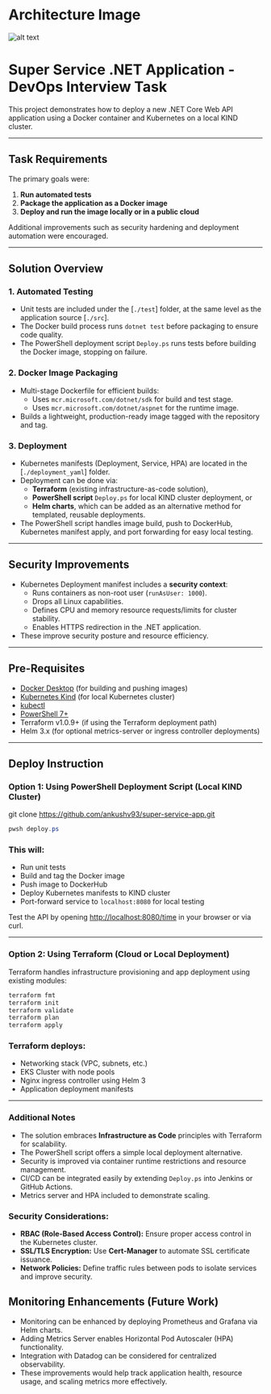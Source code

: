 # Architecture Image

![alt text](https://github.com/ankushv93/super-service-app/blob/master/eks-architecture.png)


# Super Service .NET Application - DevOps Interview Task

This project demonstrates how to deploy a new .NET Core Web API application using a Docker container and Kubernetes on a local KIND cluster.

---

## Task Requirements

The primary goals were:

1. **Run automated tests**  
2. **Package the application as a Docker image**  
3. **Deploy and run the image locally or in a public cloud**

Additional improvements such as security hardening and deployment automation were encouraged.

---

## Solution Overview

### 1. Automated Testing

- Unit tests are included under the [`./test`] folder, at the same level as the application source [`./src`].
- The Docker build process runs `dotnet test` before packaging to ensure code quality.
- The PowerShell deployment script `Deploy.ps` runs tests before building the Docker image, stopping on failure.

### 2. Docker Image Packaging

- Multi-stage Dockerfile for efficient builds:
  - Uses `mcr.microsoft.com/dotnet/sdk` for build and test stage.
  - Uses `mcr.microsoft.com/dotnet/aspnet` for the runtime image.
- Builds a lightweight, production-ready image tagged with the repository and tag.

### 3. Deployment

- Kubernetes manifests (Deployment, Service, HPA) are located in the [`./deployment_yaml`] folder.
- Deployment can be done via:
  - **Terraform** (existing infrastructure-as-code solution),
  - **PowerShell script** `Deploy.ps` for local KIND cluster deployment, or
  - **Helm charts**, which can be added as an alternative method for templated, reusable deployments.
- The PowerShell script handles image build, push to DockerHub, Kubernetes manifest apply, and port forwarding for easy local testing.
  
---

## Security Improvements

- Kubernetes Deployment manifest includes a **security context**:
  - Runs containers as non-root user (`runAsUser: 1000`).
  - Drops all Linux capabilities.
  - Defines CPU and memory resource requests/limits for cluster stability.
  - Enables HTTPS redirection in the .NET application.
- These improve security posture and resource efficiency.

---

## Pre-Requisites

- [Docker Desktop](https://docs.docker.com/desktop/mac/install/) (for building and pushing images)
- [Kubernetes Kind](https://kind.sigs.k8s.io/) (for local Kubernetes cluster)
- [kubectl](https://kubernetes.io/docs/tasks/tools/)
- [PowerShell 7+](https://learn.microsoft.com/en-us/powershell/scripting/install/installing-powershell-on-macos)
- Terraform v1.0.9+ (if using the Terraform deployment path)
- Helm 3.x (for optional metrics-server or ingress controller deployments)

---

## Deploy Instruction

### Option 1: Using PowerShell Deployment Script (Local KIND Cluster)

git clone https://github.com/ankushv93/super-service-app.git

```powershell
pwsh deploy.ps
```

### This will:

- Run unit tests  
- Build and tag the Docker image  
- Push image to DockerHub  
- Deploy Kubernetes manifests to KIND cluster  
- Port-forward service to `localhost:8080` for local testing  

Test the API by opening [http://localhost:8080/time](http://localhost:8080/time) in your browser or via curl.

---

### Option 2: Using Terraform (Cloud or Local Deployment)

Terraform handles infrastructure provisioning and app deployment using existing modules:

```bash
terraform fmt
terraform init
terraform validate
terraform plan
terraform apply
```

### Terraform deploys:

- Networking stack (VPC, subnets, etc.)  
- EKS Cluster with node pools  
- Nginx ingress controller using Helm 3  
- Application deployment manifests  

---

### Additional Notes

- The solution embraces **Infrastructure as Code** principles with Terraform for scalability.  
- The PowerShell script offers a simple local deployment alternative.  
- Security is improved via container runtime restrictions and resource management.  
- CI/CD can be integrated easily by extending `Deploy.ps` into Jenkins or GitHub Actions.  
- Metrics server and HPA included to demonstrate scaling.

### Security Considerations:

- **RBAC (Role-Based Access Control):** Ensure proper access control in the Kubernetes cluster.
- **SSL/TLS Encryption:** Use **Cert-Manager** to automate SSL certificate issuance.
- **Network Policies:** Define traffic rules between pods to isolate services and improve security.

## Monitoring Enhancements (Future Work)

- Monitoring can be enhanced by deploying Prometheus and Grafana via Helm charts.
- Adding Metrics Server enables Horizontal Pod Autoscaler (HPA) functionality.
- Integration with Datadog can be considered for centralized observability.
- These improvements would help track application health, resource usage, and scaling metrics more effectively.
